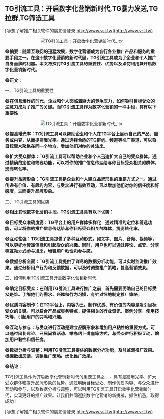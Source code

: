 ## **TG引流工具：开启数字化营销新时代,TG暴力发送,TG拉群,TG筛选工具**

[😍想了解推广相关软件的朋友请登录 http://www.vst.tw](http://www.vst.tw)

 <center><img src="https://vst.tw/MP4/tuiguang/png/5.png" alt="TG引流工具：开启数字化营销新时代_.txt"></center>

**😄摘要：随着互联网的迅猛发展，数字化营销成为各行各业推广产品和服务的重要手段之一。在这个数字化营销的新时代里，TG引流工具成为了企业和个人推广自身品牌的利器。本文将探讨TG引流工具的重要性、优势以及如何利用其开启数字化营销新时代。**

**😄正文：**

一、TG引流工具的重要性

**😄在信息爆炸的时代，企业和个人面临着巨大的竞争压力，如何吸引目标受众的注意力成为了推广的关键。而TG引流工具作为数字化营销的一种手段，具有以下重要性：**

 <center><img src="https://vst.tw/MP4/tuiguang/png/6.png" alt="TG引流工具：开启数字化营销新时代_.txt"></center>

**😄提高曝光率：TG引流工具可以帮助企业和个人在TG平台上展示自己的产品、服务或内容，从而提高曝光率。通过选择合适的TG群组、频道等推广渠道，可以将目标受众聚集在同一个地方，增加他们对你的关注度。**

**😄扩大受众群体：TG引流工具可以帮助企业和个人迅速扩大自己的受众群体。通过精确的定位和筛选功能，可以将你的推广信息传达给与你目标受众相关的群体，提高转化率。**

**😄提升品牌形象：TG引流工具是企业和个人建立品牌形象的重要方式之一。通过传递有价值、有趣的内容，与受众进行有效互动，可以增加他们对你的信任度和好感度，进而提升品牌形象。**

二、TG引流工具的优势

**😄相比其他数字化营销手段，TG引流工具具有以下优势：**

**😄目标受众准确度高：TG平台上的用户群体多样化，通过精准的定位和筛选功能，可以将你的推广信息传达给与你目标受众相关的群体，提高转化率。**

**😄互动性强：TG引流工具提供了多种互动形式，如文字、图片、音频、视频等，可以更好地传递信息和引起受众的兴趣。同时，用户也可以通过评论、点赞、分享等互动方式参与进来，增强用户粘性和参与感。**

**😄数据分析全面：TG引流工具提供了详尽的数据分析功能，可以实时监测推广效果。通过分析用户行为和反馈数据，可以及时调整推广策略，提高营销效果。**

三、如何利用TG引流工具开启数字化营销新时代

**😄确定目标受众：在利用TG引流工具进行推广之前，首先需要明确自己的目标受众是谁。了解他们的需求、兴趣和行为习惯，有针对性地制定推广策略。**

**😄优质内容制作：在TG平台上，内容为王。制作优质、有价值的内容是吸引目标受众的关键。可以结合产品或服务特点，提供相关的行业资讯、案例分享、使用技巧等，引起用户的共鸣和兴趣。**

**😄互动与参与：与受众进行互动是建立品牌形象和增加用户粘性的重要方式。可以通过回复评论、开展问答活动、举办线上讲座等方式，与受众进行积极互动，增加用户黏性和信任度。**

**😄数据分析与调整：利用TG引流工具提供的数据分析功能，及时监测推广效果。根据数据反馈，调整推广策略，优化推广效果。**

**😄结论：**

TG引流工具作为开启数字化营销新时代的重要工具之一，具有提高曝光率、扩大受众群体和提升品牌形象的优势。通过明确目标受众、制作优质内容、与受众进行互动和参与，以及数据分析与调整，可以利用TG引流工具开启数字化营销新时代，实现更好的推广效果。让我们共同迎接数字化营销的新挑战，抓住机遇，取得成功！

[😍想了解推广相关软件的朋友请登录 http://www.vst.tw](http://www.vst.tw)



